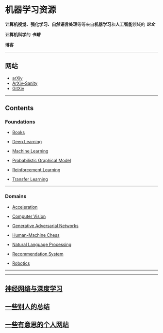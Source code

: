 # 机器学习资源

**计算机视觉、强化学习、自然语言处理**等等来自**机器学习**和**人工智能**领域的 ***论文***

**计算机科学**的 ***书籍***

**博客**

--- ---

## 网站
- [arXiv](https://arxiv.org/)
- [ArXiv-Sanity](http://www.arxiv-sanity.com/)
- [GitXiv](http://www.gitxiv.com/)

--- ---

##  Contents

### Foundations
- [Books](https://github.com/Liouliooo/A-Little-Boat/blob/master/Foundations/Books.md)

- [Deep Learning](https://github.com/Liouliooo/A-Little-Boat/blob/master/Foundations/Deep%20Learning.md)

- [Machine Learning](https://github.com/Liouliooo/A-Little-Boat/blob/master/Foundations/Machine%20Learning.md)

- [Probabilistic Graphical Model](https://github.com/Liouliooo/A-Little-Boat/blob/master/Foundations/Probabilistic%20Graphical%20Model.md)

- [Reinforcement Learning](https://github.com/Liouliooo/A-Little-Boat/blob/master/Foundations/Reinforcement%20Learning.md)

- [Transfer Learning](https://github.com/Liouliooo/A-Little-Boat/blob/master/Foundations/Transfer%20Learning.md)

--- ---

### Domains

- [Acceleration](https://github.com/Liouliooo/Machine-Learning/blob/master/Domains/Acceleration.md)

- [Computer Vision](https://github.com/Liouliooo/A-Little-Boat/blob/master/Domains/Computer%20Vision.md)

- [Generative Adversarial Networks](https://github.com/Liouliooo/A-Little-Boat/blob/master/Domains/Generative%20Adversarial%20Networks.md)

- [Human-Machine Chess](https://github.com/Liouliooo/A-Little-Boat/blob/master/Domains/Human-Machine%20Chess.md)

- [Natural Language Processing](https://github.com/Liouliooo/A-Little-Boat/blob/master/Domains/Natural%20Language%20Processing.md)

- [Recommendation System](https://github.com/Liouliooo/A-Little-Boat/blob/master/Domains/Recommendation%20System.md)

- [Robotics](https://github.com/Liouliooo/A-Little-Boat/blob/master/Domains/Robotics.md)

--- ---
--- ---
## [神经网络与深度学习](https://nndl.github.io/)


## [一些别人的总结](https://github.com/Liouliooo/A-Little-Boat/blob/master/Resources/Massive%20Resources.md)


## [一些有意思的个人网站](https://github.com/Liouliooo/A-Little-Boat/blob/master/Resources/Blogs.md)

